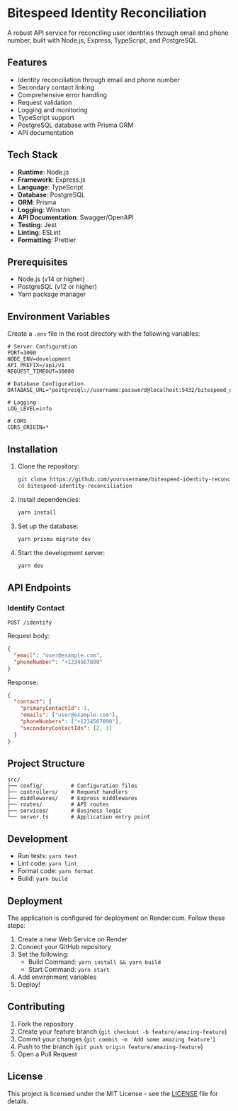 # Bitespeed Identity Reconciliation

A robust API service for reconciling user identities through email and phone number, built with Node.js, Express, TypeScript, and PostgreSQL.

## Features

- Identity reconciliation through email and phone number
- Secondary contact linking
- Comprehensive error handling
- Request validation
- Logging and monitoring
- TypeScript support
- PostgreSQL database with Prisma ORM
- API documentation

## Tech Stack

- **Runtime**: Node.js
- **Framework**: Express.js
- **Language**: TypeScript
- **Database**: PostgreSQL
- **ORM**: Prisma
- **Logging**: Winston
- **API Documentation**: Swagger/OpenAPI
- **Testing**: Jest
- **Linting**: ESLint
- **Formatting**: Prettier

## Prerequisites

- Node.js (v14 or higher)
- PostgreSQL (v12 or higher)
- Yarn package manager

## Environment Variables

Create a `.env` file in the root directory with the following variables:

```env
# Server Configuration
PORT=3000
NODE_ENV=development
API_PREFIX=/api/v1
REQUEST_TIMEOUT=30000

# Database Configuration
DATABASE_URL="postgresql://username:password@localhost:5432/bitespeed_db"

# Logging
LOG_LEVEL=info

# CORS
CORS_ORIGIN=*
```

## Installation

1. Clone the repository:
   ```bash
   git clone https://github.com/yourusername/bitespeed-identity-reconciliation.git
   cd bitespeed-identity-reconciliation
   ```

2. Install dependencies:
   ```bash
   yarn install
   ```

3. Set up the database:
   ```bash
   yarn prisma migrate dev
   ```

4. Start the development server:
   ```bash
   yarn dev
   ```

## API Endpoints

### Identify Contact

```http
POST /identify
```

Request body:
```json
{
  "email": "user@example.com",
  "phoneNumber": "+1234567890"
}
```

Response:
```json
{
  "contact": {
    "primaryContactId": 1,
    "emails": ["user@example.com"],
    "phoneNumbers": ["+1234567890"],
    "secondaryContactIds": [2, 3]
  }
}
```

## Project Structure

```
src/
├── config/         # Configuration files
├── controllers/    # Request handlers
├── middlewares/    # Express middlewares
├── routes/         # API routes
├── services/       # Business logic
└── server.ts       # Application entry point
```

## Development

- Run tests: `yarn test`
- Lint code: `yarn lint`
- Format code: `yarn format`
- Build: `yarn build`

## Deployment

The application is configured for deployment on Render.com. Follow these steps:

1. Create a new Web Service on Render
2. Connect your GitHub repository
3. Set the following:
   - Build Command: `yarn install && yarn build`
   - Start Command: `yarn start`
4. Add environment variables
5. Deploy!

## Contributing

1. Fork the repository
2. Create your feature branch (`git checkout -b feature/amazing-feature`)
3. Commit your changes (`git commit -m 'Add some amazing feature'`)
4. Push to the branch (`git push origin feature/amazing-feature`)
5. Open a Pull Request

## License

This project is licensed under the MIT License - see the [LICENSE](LICENSE) file for details.
